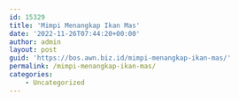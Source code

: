 ```yaml
---
id: 15329
title: 'Mimpi Menangkap Ikan Mas'
date: '2022-11-26T07:44:20+00:00'
author: admin
layout: post
guid: 'https://bos.awn.biz.id/mimpi-menangkap-ikan-mas/'
permalink: /mimpi-menangkap-ikan-mas/
categories:
    - Uncategorized
---
```


